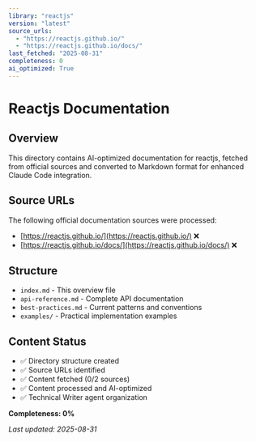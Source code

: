 ```yaml
---
library: "reactjs"
version: "latest"
source_urls:
  - "https://reactjs.github.io/"
  - "https://reactjs.github.io/docs/"
last_fetched: "2025-08-31"
completeness: 0
ai_optimized: True
---
```


# Reactjs Documentation

## Overview

This directory contains AI-optimized documentation for reactjs, fetched from official sources and converted to Markdown format for enhanced Claude Code integration.

## Source URLs

The following official documentation sources were processed:

- [https://reactjs.github.io/](https://reactjs.github.io/) ❌
- [https://reactjs.github.io/docs/](https://reactjs.github.io/docs/) ❌

## Structure

- `index.md` - This overview file
- `api-reference.md` - Complete API documentation
- `best-practices.md` - Current patterns and conventions  
- `examples/` - Practical implementation examples

## Content Status

- ✅ Directory structure created
- ✅ Source URLs identified  
- ✅ Content fetched (0/2 sources)
- ✅ Content processed and AI-optimized
- ✅ Technical Writer agent organization

**Completeness: 0%**

*Last updated: 2025-08-31*
